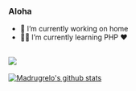 ### Aloha 

- 🔭 I’m currently working on home
- 👨‍💻 I’m currently learning PHP ❤️
<br/>
<a href="https://github.com/madrugrelo">
<img align="center" src="https://github-readme-stats.vercel.app/api/top-langs/?username=madrugrelo&theme=light&hide_langs_below=1" />
</a>
<br/>
<br/>
<a href="https://github.com/madrugrelo">
<img align="center" src="https://github-readme-stats.vercel.app/api?username=madrugrelo&show_icons=true&theme=light&line_height=27" alt="Madrugrelo's github stats"/>
</a>
